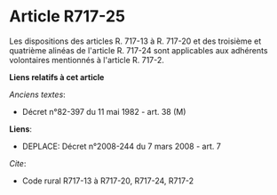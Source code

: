 # Article R717-25

Les dispositions des articles R. 717-13 à R. 717-20 et des troisième et quatrième alinéas de l'article R. 717-24 sont
applicables aux adhérents volontaires mentionnés à l'article R. 717-2.

**Liens relatifs à cet article**

_Anciens textes_:

  - Décret n°82-397 du 11 mai 1982 - art. 38 (M)

**Liens**:

  - DEPLACE: Décret n°2008-244 du 7 mars 2008 - art. 7

_Cite_:

  - Code rural R717-13 à R717-20, R717-24, R717-2
